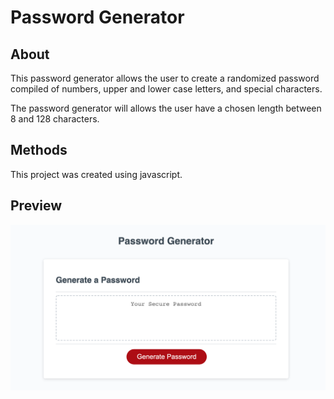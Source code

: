 # Password Generator

## About
This password generator allows the user to create a randomized password compiled of numbers, upper and lower case letters, and special characters.

The password generator will allows the user have a chosen length between 8 and 128 characters.



## Methods
This project was created using javascript.

## Preview
![](./images/passgen.png)



